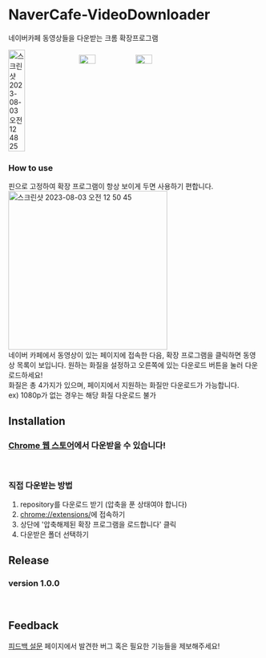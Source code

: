# NaverCafe-VideoDownloader
네이버카페 동영상들을 다운받는 크롬 확장프로그램

<div style="display: flex;">
    <img style="width: 30%;" alt="스크린샷 2023-08-03 오전 12 48 25" src="https://github.com/Hangyeol-SSeo/NaverCafe-VideoDownloader/assets/52482199/a42a2904-99ad-4c41-9c3a-6878787f4991">
    <div style="margin-left: 30px;">
        <img style="width: 30%;" alt="스크린샷 2023-08-03 오전 12 49 47" src="https://github.com/Hangyeol-SSeo/NaverCafe-VideoDownloader/assets/52482199/d14a6bf8-9733-4e00-a504-f84c8619eb6f">
        <img style="width: 30%; margin-top: 10px;" alt="스크린샷 2023-08-03 오전 1 02 02" src="https://github.com/Hangyeol-SSeo/NaverCafe-VideoDownloader/assets/52482199/14394204-9d7b-48d4-b8ba-a6783b7a2e62">
    </div>
</div>

### How to use
핀으로 고정하여 확장 프로그램이 항상 보이게 두면 사용하기 편합니다. <br/>
<img width="317" alt="스크린샷 2023-08-03 오전 12 50 45" src="https://github.com/Hangyeol-SSeo/NaverCafe-VideoDownloader/assets/52482199/f746203e-a8cb-478b-8903-8206e874ceb6">
<br/>
네이버 카페에서 동영상이 있는 페이지에 접속한 다음, 확장 프로그램을 클릭하면 동영상 목록이 보입니다.
원하는 화질을 설정하고 오른쪽에 있는 다운로드 버튼을 눌러 다운로드하세요! <br/>
화질은 총 4가지가 있으며, 페이지에서 지원하는 화질만 다운로드가 가능합니다. <br/>
ex) 1080p가 없는 경우는 해당 화질 다운로드 불가
<br/>

## Installation
### [Chrome 웹 스토어](https://chrome.google.com/webstore/category/extensions?hl=ko)에서 다운받을 수 있습니다!
<br/>

### 직접 다운받는 방법
1. repository를 다운로드 받기 (압축을 푼 상태여야 합니다)
2. [chrome://extensions/](chrome://extensions/)에 접속하기
3. 상단에 '압축해제된 확장 프로그램을 로드합니다' 클릭
4. 다운받은 폴더 선택하기

## Release
### version 1.0.0

<br/>

## Feedback
[피드백 설문](https://forms.gle/HdbKUMvxQDUXVCo67) 페이지에서 발견한 버그 혹은 필요한 기능들을 제보해주세요!
